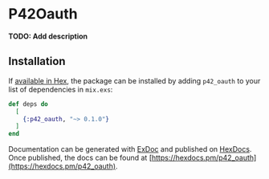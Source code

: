 # P42Oauth

**TODO: Add description**

## Installation

If [available in Hex](https://hex.pm/docs/publish), the package can be installed
by adding `p42_oauth` to your list of dependencies in `mix.exs`:

```elixir
def deps do
  [
    {:p42_oauth, "~> 0.1.0"}
  ]
end
```

Documentation can be generated with [ExDoc](https://github.com/elixir-lang/ex_doc)
and published on [HexDocs](https://hexdocs.pm). Once published, the docs can
be found at [https://hexdocs.pm/p42_oauth](https://hexdocs.pm/p42_oauth).

